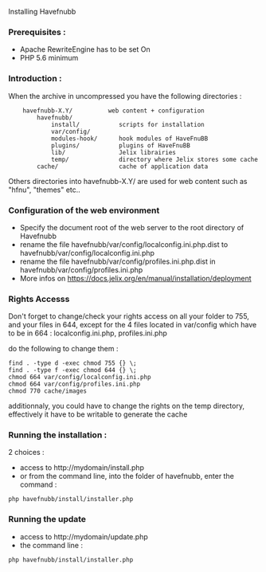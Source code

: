Installing Havefnubb

### Prerequisites :

- Apache RewriteEngine has to be set On
- PHP 5.6 minimum

### Introduction :

When the archive in uncompressed you have the following directories :

```
    havefnubb-X.Y/          web content + configuration
        havefnubb/
            install/           scripts for installation
            var/config/         
            modules-hook/      hook modules of HaveFnuBB 
            plugins/           plugins of HaveFnuBB
            lib/               Jelix librairies 
            temp/              directory where Jelix stores some cache
        cache/                 cache of application data
```   

 
Others directories into havefnubb-X.Y/ are used for web content such as "hfnu", "themes" etc..
 
 
### Configuration of the web environment
 
- Specify the document root of the web server to the root directory of Havefnubb
- rename the file havefnubb/var/config/localconfig.ini.php.dist to havefnubb/var/config/localconfig.ini.php
- rename the file havefnubb/var/config/profiles.ini.php.dist in havefnubb/var/config/profiles.ini.php
- More infos on https://docs.jelix.org/en/manual/installation/deployment


### Rights Accesss 

Don't forget to change/check your rights access on all your folder to 755, and your files in 644,
except for the 4 files located in var/config which have to be in 664 : localconfig.ini.php, profiles.ini.php

do the following to change them :

```
find . -type d -exec chmod 755 {} \;
find . -type f -exec chmod 644 {} \;    
chmod 664 var/config/localconfig.ini.php
chmod 664 var/config/profiles.ini.php
chmod 770 cache/images
```

additionnaly, you could have to change the rights on the temp directory,
effectively it have to be writable to generate the cache

### Running the installation :

2 choices :


* access to http://mydomain/install.php
* or from the command line, into the folder of havefnubb, enter 
  the command :

```
php havefnubb/install/installer.php
```

### Running the update

* access to http://mydomain/update.php
* the command line :

```
php havefnubb/install/installer.php
```

